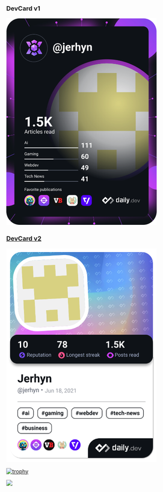 <h3>DevCard v1</h3> 
<a href="https://app.daily.dev/Jerhyn"><img src="https://github.com/Jerhyn/Jerhyn/blob/main/devcard.svg" width="400" alt="Jerhyn's Dev Card" />

<h3>DevCard v2</h3> 
<a href="https://app.daily.dev/Jerhyn"><img src="https://github.com/Jerhyn/Jerhyn/blob/main/devcard.png" width="400" alt="Jerhyn's Dev Card v2" />

[![trophy](https://hacked-github-stat-trophies.vercel.app/?username=Jerhyn&theme=onedark&title=AllSuperRank,MultipleLang)](https://github.com/ryo-ma/github-profile-trophy)

<p><img align="left" src="https://github-readme-stats.vercel.app/api/top-langs?username=Jerhyn&show_icons=true&locale=en&layout=compact" /></p>
<!---
Jerhyn/Jerhyn is a ✨ special ✨ repository because its `README.md` (this file) appears on your GitHub profile.
You can click the Preview link to take a look at your changes.
--->
